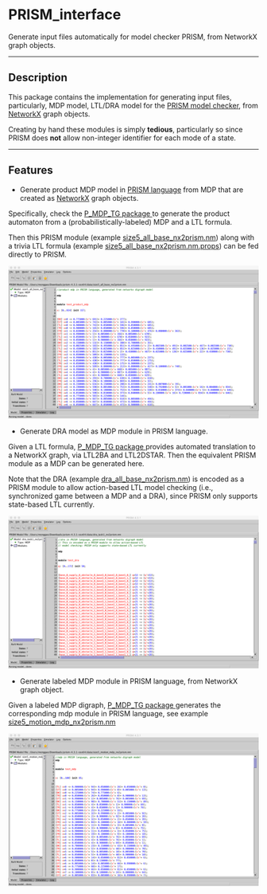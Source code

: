 PRISM_interface
========

Generate input files automatically for model checker PRISM, from NetworkX graph objects.

-----
Description
-----
This package contains the implementation for generating input files, particularly, MDP model, LTL/DRA model for the [PRISM model checker](http://www.prismmodelchecker.org), from [NetworkX](https://networkx.github.io) graph objects.

Creating by hand these modules is simply **tedious**, particularly so since PRISM does **not** allow non-integer identifier for each mode of a state. 




-----
Features
-----
* Generate product MDP model in [PRISM language](http://www.prismmodelchecker.org/manual/ThePRISMLanguage/Example1) from MDP that are created as [NetworkX](https://networkx.github.io) graph objects.

 Specifically, check the [P_MDP_TG package ](https://github.com/MengGuo/P_MDP_TG/tree/master/pickle_for_prism) to generate the product automaton from a (probabilistically-labeled) MDP and a LTL formula.

 Then this PRISM module (example [size5_all_base_nx2prism.nm](https://github.com/MengGuo/PRISM_interface/blob/master/data/size5_all_base_nx2prism.nm)) along with a trivia LTL formula (example [size5_all_base_nx2prism.nm.props](https://github.com/MengGuo/PRISM_interface/blob/master/data/size5_all_base_nx2prism.nm.props)) can be fed directly to PRISM.

<p align="center">  
  <img src="https://github.com/MengGuo/PRISM_interface/blob/master/data/prism_prod_mdp.png" width="700"/>
</p>

* Generate DRA model as MDP module in PRISM language.

 Given a LTL formula, [P_MDP_TG package ](https://github.com/MengGuo/P_MDP_TG) provides automated translation to a NetworkX graph, via LTL2BA and LTL2DSTAR. Then the equivalent PRISM module as a MDP can be generated here.

 Note that the DRA (example [dra_all_base_nx2prism.nm](https://github.com/MengGuo/PRISM_interface/blob/master/data/dra_all_base_nx2prism.nm)) is encoded as a PRISM module to allow action-based LTL model checking (i.e., synchronized game between a MDP and a DRA), since PRISM only supports state-based LTL currently. 


<p align="center">  
  <img src="https://github.com/MengGuo/PRISM_interface/blob/master/data/prism_dra.png" width="700"/>
</p>

* Generate labeled MDP module in PRISM language, from NetworkX graph object.

 Given a labeled MDP digraph, [P_MDP_TG package ](https://github.com/MengGuo/P_MDP_TG/tree/master/pickle_for_prism) generates the corresponding mdp module in PRISM language, see example [size5_motion_mdp_nx2prism.nm](https://github.com/MengGuo/PRISM_interface/blob/master/data/size5_motion_mdp_nx2prism.nm)

<p align="center">  
  <img src="https://github.com/MengGuo/PRISM_interface/blob/master/data/prism_mdp.png" width="700"/>
</p>
